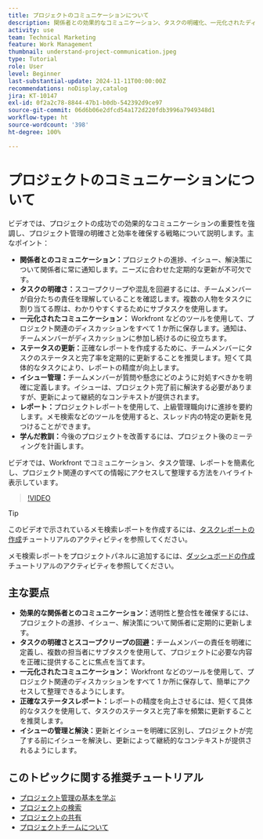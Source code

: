 ```yaml
---
title: プロジェクトのコミュニケーションについて
description: 関係者との効果的なコミュニケーション、タスクの明確化、一元化されたディスカッション、正確なステータスレポート、プロアクティブなイシュー解決により、整合性と効率を維持し、プロジェクトの成功を強化します。
activity: use
team: Technical Marketing
feature: Work Management
thumbnail: understand-project-communication.jpeg
type: Tutorial
role: User
level: Beginner
last-substantial-update: 2024-11-11T00:00:00Z
recommendations: noDisplay,catalog
jira: KT-10147
exl-id: 0f2a2c78-8844-47b1-b0db-542392d9ce97
source-git-commit: 06d6b06e2dfcd54a172d220fdb3996a7949348d1
workflow-type: ht
source-wordcount: '398'
ht-degree: 100%

---
```


# プロジェクトのコミュニケーションについて

ビデオでは、プロジェクトの成功での効果的なコミュニケーションの重要性を強調し、プロジェクト管理の明確さと効率を確保する戦略について説明します。主なポイント：
* **関係者とのコミュニケーション：**&#x200B;プロジェクトの進捗、イシュー、解決策について関係者に常に通知します。ニーズに合わせた定期的な更新が不可欠です。
* **タスクの明確さ：**&#x200B;スコープクリープや混乱を回避するには、チームメンバーが自分たちの責任を理解していることを確認します。複数の人物をタスクに割り当てる際は、わかりやすくするためにサブタスクを使用します。
* **一元化されたコミュニケーション：** Workfront などのツールを使用して、プロジェクト関連のディスカッションをすべて 1 か所に保存します。通知は、チームメンバーがディスカッションに参加し続けるのに役立ちます。
* **ステータスの更新：**&#x200B;正確なレポートを作成するために、チームメンバーにタスクのステータスと完了率を定期的に更新することを推奨します。短くて具体的なタスクにより、レポートの精度が向上します。
* **イシュー管理：**&#x200B;チームメンバーが質問や懸念にどのように対処すべきかを明確に定義します。イシューは、プロジェクト完了前に解決する必要がありますが、更新によって継続的なコンテキストが提供されます。
* **レポート：**&#x200B;プロジェクトレポートを使用して、上級管理職向けに進捗を要約します。メモ検索などのツールを使用すると、スレッド内の特定の更新を見つけることができます。
* **学んだ教訓：**&#x200B;今後のプロジェクトを改善するには、プロジェクト後のミーティングを計画します。

ビデオでは、Workfront でコミュニケーション、タスク管理、レポートを簡素化し、プロジェクト関連のすべての情報にアクセスして整理する方法をハイライト表示しています。

>[!VIDEO](https://video.tv.adobe.com/v/3436147/?quality=12&learn=on&enablevpops&captions=jpn)

>[!TIP]
>
>このビデオで示されているメモ検索レポートを作成するには、[タスクレポートの作成](https://experienceleague.adobe.com/ja/docs/workfront-learn/tutorials-workfront/reporting/basic-reporting/create-a-task-report#activity-1-create-a-note-report-with-prompts)チュートリアルのアクティビティを参照してください。
>
>メモ検索レポートをプロジェクトパネルに追加するには、[ダッシュボードの作成](https://experienceleague.adobe.com/ja/docs/workfront-learn/tutorials-workfront/reporting/basic-reporting/create-dashboards#activity-1-create-a-dashboard)チュートリアルのアクティビティを参照してください。

## 主な要点

* **効果的な関係者とのコミュニケーション：**&#x200B;透明性と整合性を確保するには、プロジェクトの進捗、イシュー、解決策について関係者に定期的に更新します。
* **タスクの明確さとスコープクリープの回避：**&#x200B;チームメンバーの責任を明確に定義し、複数の担当者にサブタスクを使用して、プロジェクトに必要な内容を正確に提供することに焦点を当てます。
* **一元化されたコミュニケーション：** Workfront などのツールを使用して、プロジェクト関連のディスカッションをすべて 1 か所に保存して、簡単にアクセスして整理できるようにします。
* **正確なステータスレポート：**&#x200B;レポートの精度を向上させるには、短くて具体的なタスクを使用して、タスクのステータスと完了率を頻繁に更新することを推奨します。
* **イシューの管理と解決：**&#x200B;更新とイシューを明確に区別し、プロジェクトが完了する前にイシューを解決し、更新によって継続的なコンテキストが提供されるようにします。


## このトピックに関する推奨チュートリアル

* [プロジェクト管理の基本を学ぶ](/help/manage-work/projects/getting-started-manage-a-project.md)
* [プロジェクトの検索](/help/manage-work/projects/find-projects.md)
* [プロジェクトの共有](/help/manage-work/projects/share-a-project.md)
* [プロジェクトチームについて](/help/manage-work/projects/understand-the-project-team.md)

